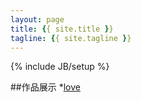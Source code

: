 ```yaml
---
layout: page
title: {{ site.title }}
tagline: {{ site.tagline }}
---
```

{% include JB/setup %}

##作品展示
 *[love](./love)
